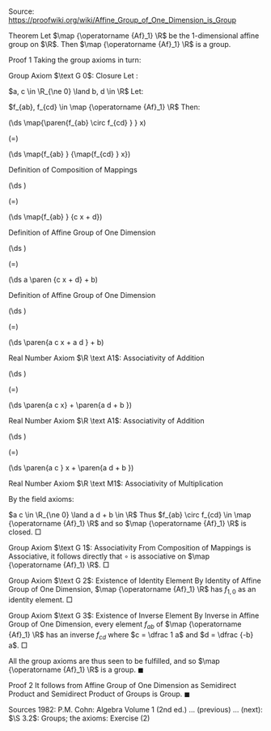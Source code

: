 # 

Source: https://proofwiki.org/wiki/Affine_Group_of_One_Dimension_is_Group



Theorem
Let $\map {\operatorname {Af}_1} \R$ be the $1$-dimensional affine group on $\R$.
Then $\map {\operatorname {Af}_1} \R$ is a group.


Proof 1
Taking the group axioms in turn:


Group Axiom $\text G 0$: Closure
Let :

$a, c \in \R_{\ne 0} \land b, d \in \R$
Let:

$f_{ab}, f_{cd} \in \map {\operatorname {Af}_1} \R$
Then:














\(\ds \map{\paren{f_{ab} \circ f_{cd} } } x\)

\(=\)







\(\ds \map{f_{ab} } {\map{f_{cd} } x}\)





Definition of Composition of Mappings














\(\ds \)

\(=\)







\(\ds \map{f_{ab} } {c x + d}\)





Definition of Affine Group of One Dimension














\(\ds \)

\(=\)







\(\ds a \paren {c x + d} + b\)





Definition of Affine Group of One Dimension














\(\ds \)

\(=\)







\(\ds \paren{a c x + a d } + b\)





Real Number Axiom $\R \text A1$: Associativity of Addition














\(\ds \)

\(=\)







\(\ds \paren{a c x} + \paren{a d + b }\)





Real Number Axiom $\R \text A1$: Associativity of Addition














\(\ds \)

\(=\)







\(\ds \paren{a c } x + \paren{a d + b }\)





Real Number Axiom $\R \text M1$: Associativity of Multiplication



By the field axioms:

$a c \in \R_{\ne 0} \land a d + b \in \R$
Thus $f_{ab} \circ f_{cd} \in \map {\operatorname {Af}_1} \R$ and so $\map {\operatorname {Af}_1} \R$ is closed.
$\Box$


Group Axiom $\text G 1$: Associativity
From Composition of Mappings is Associative, it follows directly that $\circ$ is associative on $\map {\operatorname {Af}_1} \R$.
$\Box$


Group Axiom $\text G 2$: Existence of Identity Element
By Identity of Affine Group of One Dimension, $\map {\operatorname {Af}_1} \R$ has $f_{1, 0}$ as an identity element.
$\Box$


Group Axiom $\text G 3$: Existence of Inverse Element
By Inverse in Affine Group of One Dimension, every element $f_{a b}$ of $\map {\operatorname {Af}_1} \R$ has an inverse $f_{c d}$ where $c = \dfrac 1 a$ and $d = \dfrac {-b} a$.
$\Box$

All the group axioms are thus seen to be fulfilled, and so $\map {\operatorname {Af}_1} \R$ is a group.
$\blacksquare$


Proof 2
It follows from Affine Group of One Dimension as Semidirect Product and Semidirect Product of Groups is Group.
$\blacksquare$


Sources
1982: P.M. Cohn: Algebra Volume 1 (2nd ed.) ... (previous) ... (next): $\S 3.2$: Groups; the axioms: Exercise $(2)$




